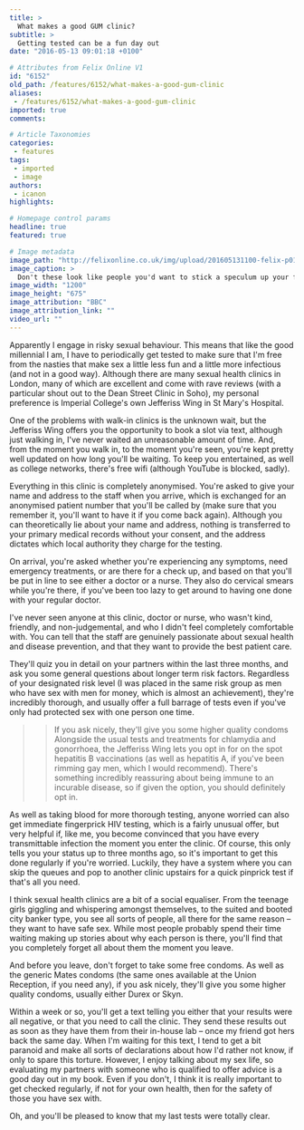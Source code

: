 ```yaml
---
title: >
  What makes a good GUM clinic?
subtitle: >
  Getting tested can be a fun day out
date: "2016-05-13 09:01:18 +0100"

# Attributes from Felix Online V1
id: "6152"
old_path: /features/6152/what-makes-a-good-gum-clinic
aliases:
 - /features/6152/what-makes-a-good-gum-clinic
imported: true
comments:

# Article Taxonomies
categories:
 - features
tags:
 - imported
 - image
authors:
 - icanon
highlights:

# Homepage control params
headline: true
featured: true

# Image metadata
image_path: "http://felixonline.co.uk/img/upload/201605131100-felix-p01l937f.jpg"
image_caption: >
  Don't these look like people you'd want to stick a speculum up your foof?
image_width: "1200"
image_height: "675"
image_attribution: "BBC"
image_attribution_link: ""
video_url: ""
---
```


Apparently I engage in risky sexual behaviour. This means that like the good millennial I am, I have to periodically get tested to make sure that I'm free from the nasties that make sex a little less fun and a little more infectious (and not in a good way). Although there are many sexual health clinics in London, many of which are excellent and come with rave reviews (with a particular shout out to the Dean Street Clinic in Soho), my personal preference is Imperial College's own Jefferiss Wing in St Mary's Hospital.

One of the problems with walk-in clinics is the unknown wait, but the Jefferiss Wing offers you the opportunity to book a slot via text, although just walking in, I've never waited an unreasonable amount of time. And, from the moment you walk in, to the moment you're seen, you're kept pretty well updated on how long you'll be waiting. To keep you entertained, as well as college networks, there's free wifi (although YouTube is blocked, sadly).

Everything in this clinic is completely anonymised. You're asked to give your name and address to the staff when you arrive, which is exchanged for an anonymised patient number that you'll be called by (make sure that you remember it, you'll want to have it if you come back again). Although you can theoretically lie about your name and address, nothing is transferred to your primary medical records without your consent, and the address dictates which local authority they charge for the testing.

On arrival, you're asked whether you're experiencing any symptoms, need emergency treatments, or are there for a check up, and based on that you'll be put in line to see either a doctor or a nurse. They also do cervical smears while you're there, if you've been too lazy to get around to having one done with your regular doctor.

I've never seen anyone at this clinic, doctor or nurse, who wasn't kind, friendly, and non-judgemental, and who I didn't feel completely comfortable with. You can tell that the staff are genuinely passionate about sexual health and disease prevention, and that they want to provide the best patient care.

They'll quiz you in detail on your partners within the last three months, and ask you some general questions about longer term risk factors. Regardless of your designated risk level (I was placed in the same risk group as men who have sex with men for money, which is almost an achievement), they're incredibly thorough, and usually offer a full barrage of tests even if you've only had protected sex with one person one time.
> > If you ask nicely, they'll give you some higher quality condoms
Alongside the usual tests and treatments for chlamydia and gonorrhoea, the Jefferiss Wing lets you opt in for on the spot hepatitis B vaccinations (as well as hepatitis A, if you've been rimming gay men, which I would recommend). There's something incredibly reassuring about being immune to an incurable disease, so if given the option, you should definitely opt in.

As well as taking blood for more thorough testing, anyone worried can also get immediate fingerprick HIV testing, which is a fairly unusual offer, but very helpful if, like me, you become convinced that you have every transmittable infection the moment you enter the clinic. Of course, this only tells you your status up to three months ago, so it's important to get this done regularly if you're worried. Luckily, they have a system where you can skip the queues and pop to another clinic upstairs for a quick pinprick test if that's all you need.

I think sexual health clinics are a bit of a social equaliser. From the teenage girls giggling and whispering amongst themselves, to the suited and booted city banker type, you see all sorts of people, all there for the same reason – they want to have safe sex. While most people probably spend their time waiting making up stories about why each person is there, you'll find that you completely forget all about them the moment you leave.

And before you leave, don't forget to take some free condoms. As well as the generic Mates condoms (the same ones available at the Union Reception, if you need any), if you ask nicely, they'll give you some higher quality condoms, usually either Durex or Skyn.

Within a week or so, you'll get a text telling you either that your results were all negative, or that you need to call the clinic. They send these results out as soon as they have them from their in-house lab – once my friend got hers back the same day. When I'm waiting for this text, I tend to get a bit paranoid and make all sorts of declarations about how I'd rather not know, if only to spare this torture. However, I enjoy talking about my sex life, so evaluating my partners with someone who is qualified to offer advice is a good day out in my book. Even if you don't, I think it is really important to get checked regularly, if not for your own health, then for the safety of those you have sex with.

Oh, and you'll be pleased to know that my last tests were totally clear.

